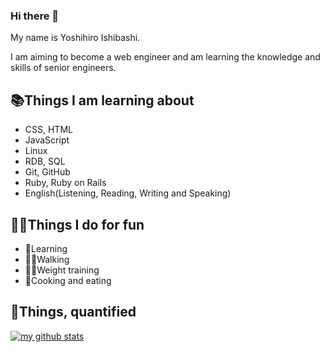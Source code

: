 ### Hi there 👋

My name is Yoshihiro Ishibashi.

I am aiming to become a web engineer and am learning the knowledge and skills of senior engineers.

## 📚Things I am learning about <!-- 私が学んでいることについて -->
- CSS, HTML
- JavaScript
- Linux
- RDB, SQL
- Git, GitHub
- Ruby, Ruby on Rails
- English(Listening, Reading, Writing and Speaking)

## 💪🏻Things I do for fun <!-- 楽しむために私がしていること -->
- 📖Learning
- 🕺🏼Walking
- 🏋🏻Weight training
- 🍳Cooking and eating


<!--
**YSWEngineer/yswengineer** is a ✨ _special_ ✨ repository because its `README.md` (this file) appears on your GitHub profile.

Here are some ideas to get you started:

- 🔭 I’m currently working on ...
- 🌱 I’m currently learning ...
- 👯 I’m looking to collaborate on ...
- 🤔 I’m looking for help with ...
- 💬 Ask me about ...
- 📫 How to reach me: ...
- 😄 Pronouns: ...
- ⚡ Fun fact: ...
-->

## 🧮Things, quantified <!-- 数量で表したもの -->
<!-- リポジトリステータス -->
[![my github stats](https://github-readme-stats.vercel.app/api?username=YSWEngineer&hide=contribs&count_private=true&show_icons=true&theme=tokyonight)](https://github.com/YSWEngineer/)

<!-- ソースコード統計 -->
<!-- [![Top used Langs](https://github-readme-stats.vercel.app/api/top-langs/?username=YSWEngineer&layout=compact&theme=tokyonight)](https://github.com/YSWEngineer/) -->

